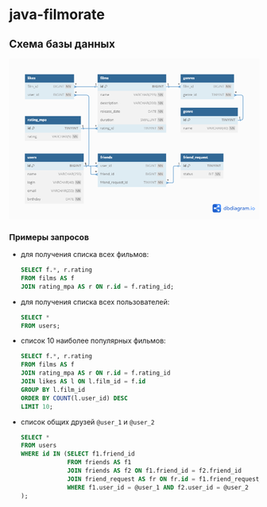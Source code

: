 # java-filmorate
## Схема базы данных
![database schema](dbschema.png)


### Примеры запросов

- для получения списка всех фильмов:
  ```sql
  SELECT f.*, r.rating 
  FROM films AS f 
  JOIN rating_mpa AS r ON r.id = f.rating_id;
  ```
- для получения списка всех пользователей:
  ```sql
  SELECT *
  FROM users;
  ```
- список 10 наиболее популярных фильмов:
  ```sql
  SELECT f.*, r.rating
  FROM films AS f
  JOIN rating_mpa AS r ON r.id = f.rating_id
  JOIN likes AS l ON l.film_id = f.id
  GROUP BY l.film_id
  ORDER BY COUNT(l.user_id) DESC
  LIMIT 10;
  ```
- список общих друзей `@user_1` и `@user_2`
  ```sql
  SELECT *
  FROM users
  WHERE id IN (SELECT f1.friend_id
               FROM friends AS f1
               JOIN friends AS f2 ON f1.friend_id = f2.friend_id
               JOIN friend_request AS fr ON fr.id = f1.friend_request_id
               WHERE f1.user_id = @user_1 AND f2.user_id = @user_2
  );
  ```
